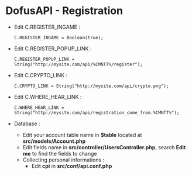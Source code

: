 # DofusAPI - Registration
* Edit C.REGISTER_INGAME : 
  ```
  C.REGISTER_INGAME = Boolean(true);
  ```
* Edit C.REGISTER_POPUP_LINK : 
  ```
  C.REGISTER_POPUP_LINK = String("http://mysite.com/api/%CMNTT%/register");
  ```
* Edit C.CRYPTO_LINK :
  ```
  C.CRYPTO_LINK = String("http://mysite.com/api/crypto.png");
  ```
* Edit C.WHERE_HEAR_LINK :
  ```
  C.WHERE_HEAR_LINK = String("http://mysite.com/api/registration_come_from.%CMNTT%");
  ```

* Database :
  * Edit your account table name in **$table** located at **src/models/Account.php**
  * Edit fields name in **src/controller/UsersController.php**, search **Edit me** to find the fields to change
  * Collecting personal informations :
    * Edit **cpi** in **src/conf/api.conf.php**